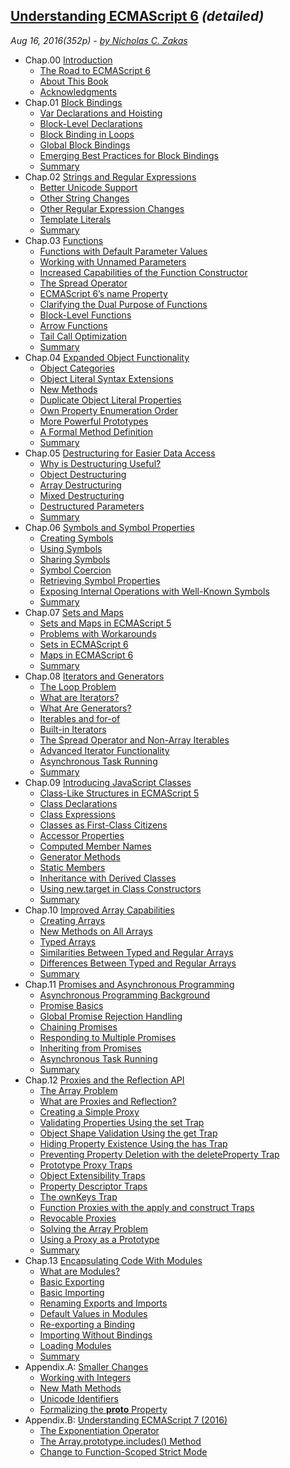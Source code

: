 ## [Understanding ECMAScript 6](https://github.com/nzakas/understandinges6) *(detailed)*
*Aug 16, 2016(352p) - [by Nicholas C. Zakas](https://github.com/nzakas)*
* Chap.00 [Introduction](00-Introduction.md) 
    * [The Road to ECMAScript 6](00-Introduction.md)   
    * [About This Book](00-Introduction.md)    
    * [Acknowledgments](00-Introduction.md)   
* Chap.01 [Block Bindings](01-Block-Bindings.md) 
    * [Var Declarations and Hoisting](01-Block-Bindings.md) 
    * [Block-Level Declarations](01-Block-Bindings.md) 
    * [Block Binding in Loops](01-Block-Bindings.md)
    * [Global Block Bindings](01-Block-Bindings.md) 
    * [Emerging Best Practices for Block Bindings](01-Block-Bindings.md) 
    * [Summary](01-Block-Bindings.md) 
* Chap.02 [Strings and Regular Expressions](02-Strings-and-Regular-Expressions.md) 
    * [Better Unicode Support](02-Strings-and-Regular-Expressions.md) 
    * [Other String Changes](02-Strings-and-Regular-Expressions.md) 
    * [Other Regular Expression Changes](02-Strings-and-Regular-Expressions.md) 
    * [Template Literals](02-Strings-and-Regular-Expressions.md) 
    * [Summary](02-Strings-and-Regular-Expressions.md) 
* Chap.03 [Functions](03-Functions.md) 
    * [Functions with Default Parameter Values](03-Functions.md) 
    * [Working with Unnamed Parameters](03-Functions.md) 
    * [Increased Capabilities of the Function Constructor](03-Functions.md) 
    * [The Spread Operator](03-Functions.md) 
    * [ECMAScript 6’s name Property](03-Functions.md) 
    * [Clarifying the Dual Purpose of Functions](03-Functions.md) 
    * [Block-Level Functions](03-Functions.md) 
    * [Arrow Functions](03-Functions.md) 
    * [Tail Call Optimization](03-Functions.md) 
    * [Summary](03-Functions.md) 
* Chap.04 [Expanded Object Functionality](04-Objects.md) 
    * [Object Categories](04-Objects.md) 
    * [Object Literal Syntax Extensions](04-Objects.md) 
    * [New Methods](04-Objects.md) 
    * [Duplicate Object Literal Properties](04-Objects.md) 
    * [Own Property Enumeration Order](04-Objects.md) 
    * [More Powerful Prototypes](04-Objects.md) 
    * [A Formal Method Definition](04-Objects.md) 
    * [Summary](04-Objects.md) 
* Chap.05 [Destructuring for Easier Data Access](05-Destructuring.md) 
    * [Why is Destructuring Useful?](05-Destructuring.md) 
    * [Object Destructuring](05-Destructuring.md) 
    * [Array Destructuring](05-Destructuring.md) 
    * [Mixed Destructuring](05-Destructuring.md) 
    * [Destructured Parameters](05-Destructuring.md) 
    * [Summary](05-Destructuring.md) 
* Chap.06 [Symbols and Symbol Properties](06-Symbols.md) 
    * [Creating Symbols](06-Symbols.md) 
    * [Using Symbols](06-Symbols.md) 
    * [Sharing Symbols](06-Symbols.md) 
    * [Symbol Coercion](06-Symbols.md) 
    * [Retrieving Symbol Properties](06-Symbols.md) 
    * [Exposing Internal Operations with Well-Known Symbols](06-Symbols.md) 
    * [Summary](06-Symbols.md) 
* Chap.07 [Sets and Maps](07-Sets-And-Maps.md) 
    * [Sets and Maps in ECMAScript 5](07-Sets-And-Maps.md) 
    * [Problems with Workarounds](07-Sets-And-Maps.md) 
    * [Sets in ECMAScript 6](07-Sets-And-Maps.md) 
    * [Maps in ECMAScript 6](07-Sets-And-Maps.md) 
    * [Summary](07-Sets-And-Maps.md) 
* Chap.08 [Iterators and Generators](08-Iterators-And-Generators.md) 
    * [The Loop Problem](08-Iterators-And-Generators.md#the-loop-problem) 
    * [What are Iterators?](08-Iterators-And-Generators.md#what-are-iterators) 
    * [What Are Generators?](08-Iterators-And-Generators.md#what-are-generators) 
    * [Iterables and for-of](08-Iterators-And-Generators.md#iterables-and-for-of) 
    * [Built-in Iterators](08-Iterators-And-Generators.md#built-in-iterators) 
    * [The Spread Operator and Non-Array Iterables](08-Iterators-And-Generators.md#the-spread-operator-and-non-array-iterables) 
    * [Advanced Iterator Functionality](08-Iterators-And-Generators.md#advanced-iterator-functionality) 
    * [Asynchronous Task Running](08-Iterators-And-Generators.md#asynchronous-task-running) 
    * [Summary](08-Iterators-And-Generators.md#summary) 
* Chap.09 [Introducing JavaScript Classes](09-Classes.md) 
    * [Class-Like Structures in ECMAScript 5](09-Classes.md#class-like-structures-in-ecmascript-5) 
    * [Class Declarations](09-Classes.md#class-declarations) 
    * [Class Expressions](09-Classes.md#class-expressions) 
    * [Classes as First-Class Citizens](09-Classes.md#classes-as-first-class-citizens) 
    * [Accessor Properties](09-Classes.md#accessor-properties) 
    * [Computed Member Names](09-Classes.md#computed-member-names) 
    * [Generator Methods](09-Classes.md#generator-methods) 
    * [Static Members](09-Classes.md#static-members) 
    * [Inheritance with Derived Classes](09-Classes.md#inheritance-with-derived-classes) 
    * [Using new.target in Class Constructors](09-Classes.md#using-newtarget-in-class-constructors) 
    * [Summary](09-Classes.md#summary) 
* Chap.10 [Improved Array Capabilities](10-Arrays.md) 
    * [Creating Arrays](10-Arrays.md#creating-arrays) 
    * [New Methods on All Arrays](10-Arrays.md#new-methods-on-all-arrays) 
    * [Typed Arrays](10-Arrays.md#typed-arrays) 
    * [Similarities Between Typed and Regular Arrays](10-Arrays.md#similarities-between-typed-and-regular-arrays) 
    * [Differences Between Typed and Regular Arrays](10-Arrays.md#differences-between-typed-and-regular-arrays) 
    * [Summary](10-Arrays.md#summary) 
* Chap.11 [Promises and Asynchronous Programming](11-Promises.md) 
    * [Asynchronous Programming Background](11-Promises.md#asynchronous-programming-background) 
    * [Promise Basics](11-Promises.md#promise-basics) 
    * [Global Promise Rejection Handling](11-Promises.md#global-promise-rejection-handling) 
    * [Chaining Promises](11-Promises.md#chaining-promises) 
    * [Responding to Multiple Promises](11-Promises.md#responding-to-multiple-promises) 
    * [Inheriting from Promises](11-Promises.md#inheriting-from-promises) 
    * [Asynchronous Task Running](11-Promises.md#asynchronous-task-running)
    * [Summary](11-Promises.md#summary) 
* Chap.12 [Proxies and the Reflection API](12-Proxies-and-Reflection.md) 
    * [The Array Problem](12-Proxies-and-Reflection.md#the-array-problem) 
    * [What are Proxies and Reflection?](12-Proxies-and-Reflection.md#what-are-proxies-and-reflection) 
    * [Creating a Simple Proxy](12-Proxies-and-Reflection.md#creating-a-simple-proxy) 
    * [Validating Properties Using the set Trap](12-Proxies-and-Reflection.md#validating-properties-using-the-set-trap) 
    * [Object Shape Validation Using the get Trap](12-Proxies-and-Reflection.md#object-shape-validation-using-the-get-trap) 
    * [Hiding Property Existence Using the has Trap](12-Proxies-and-Reflection.md#hiding-property-existence-using-the-has-trap) 
    * [Preventing Property Deletion with the deleteProperty Trap](12-Proxies-and-Reflection.md#preventing-property-deletion-with-the-deleteproperty-trap) 
    * [Prototype Proxy Traps](12-Proxies-and-Reflection.md#prototype-proxy-traps) 
    * [Object Extensibility Traps](12-Proxies-and-Reflection.md#object-extensibility-traps) 
    * [Property Descriptor Traps](12-Proxies-and-Reflection.md#property-descriptor-traps) 
    * [The ownKeys Trap](12-Proxies-and-Reflection.md#the-ownkeys-trap) 
    * [Function Proxies with the apply and construct Traps](12-Proxies-and-Reflection.md#function-proxies-with-the-apply-and-construct-traps) 
    * [Revocable Proxies](12-Proxies-and-Reflection.md#revocable-proxies) 
    * [Solving the Array Problem](12-Proxies-and-Reflection.md#solving-the-array-problem) 
    * [Using a Proxy as a Prototype](12-Proxies-and-Reflection.md#using-a-proxy-as-a-prototype) 
    * [Summary](12-Proxies-and-Reflection.md#summary) 
* Chap.13 [Encapsulating Code With Modules](13-Modules.md) 
    * [What are Modules?](13-Modules.md#what-are-modules) 
    * [Basic Exporting](13-Modules.md#basic-exporting) 
    * [Basic Importing](13-Modules.md#basic-importing) 
    * [Renaming Exports and Imports](13-Modules.md#renaming-exports-and-imports) 
    * [Default Values in Modules](13-Modules.md#default-values-in-modules) 
    * [Re-exporting a Binding](13-Modules.md#re-exporting-a-binding) 
    * [Importing Without Bindings](13-Modules.md#importing-without-bindings) 
    * [Loading Modules](13-Modules.md#loading-modules) 
    * [Summary](13-Modules.md#summary) 
* Appendix.A: [Smaller Changes](A-Other-Changes.md) 
    * [Working with Integers](A-Other-Changes.md#working-with-integers) 
    * [New Math Methods](A-Other-Changes.md#new-math-methods) 
    * [Unicode Identifiers](A-Other-Changes.md#unicode-identifiers) 
    * [Formalizing the __proto__ Property](A-Other-Changes.md#formalizing-the-__proto__-property) 
* Appendix.B: [Understanding ECMAScript 7 (2016)](B-ECMAScript-7.md) 
    * [The Exponentiation Operator](B-ECMAScript-7.md#the-exponentiation-operator) 
    * [The Array.prototype.includes() Method](B-ECMAScript-7.md#the-arrayprototypeincludes-method) 
    * [Change to Function-Scoped Strict Mode](B-ECMAScript-7.md#change-to-function-scoped-strict-mode) 
